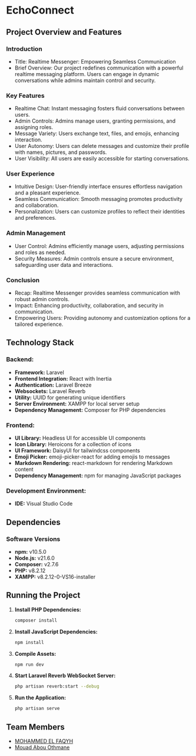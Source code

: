 # EchoConnect

 ## Project Overview and Features
 ### Introduction

- Title: Realtime Messenger: Empowering Seamless Communication
- Brief Overview: Our project redefines communication with a powerful realtime messaging platform. Users can engage in dynamic conversations while admins maintain control and security.
### Key Features

- Realtime Chat: Instant messaging fosters fluid conversations between users.
- Admin Controls: Admins manage users, granting permissions, and assigning roles.
- Message Variety: Users exchange text, files, and emojis, enhancing interaction.
- User Autonomy: Users can delete messages and customize their profile with names, pictures, and passwords.
- User Visibility: All users are easily accessible for starting conversations.
### User Experience

- Intuitive Design: User-friendly interface ensures effortless navigation and a pleasant experience.
- Seamless Communication: Smooth messaging promotes productivity and collaboration.
- Personalization: Users can customize profiles to reflect their identities and preferences.
 ### Admin Management

- User Control: Admins efficiently manage users, adjusting permissions and roles as needed.
- Security Measures: Admin controls ensure a secure environment, safeguarding user data and interactions.
### Conclusion

- Recap: Realtime Messenger provides seamless communication with robust admin controls.
- Impact: Enhancing productivity, collaboration, and security in communication.
- Empowering Users: Providing autonomy and customization options for a tailored experience.

## Technology Stack

### Backend:
- **Framework:** Laravel
- **Frontend Integration:** React with Inertia
- **Authentication:** Laravel Breeze
- **Websockets:** Laravel Reverb
- **Utility:** UUID for generating unique identifiers
- **Server Environment:** XAMPP for local server setup
- **Dependency Management:** Composer for PHP dependencies

### Frontend:
- **UI Library:** Headless UI for accessible UI components
- **Icon Library:** Heroicons for a collection of icons
- **UI Framework:** DaisyUI for tailwindcss components
- **Emoji Picker:** emoji-picker-react for adding emojis to messages
- **Markdown Rendering:** react-markdown for rendering Markdown content
- **Dependency Management:** npm for managing JavaScript packages

### Development Environment:
- **IDE:** Visual Studio Code

## Dependencies

### Software Versions

- **npm:** v10.5.0
- **Node.js:** v21.6.0
- **Composer:** v2.7.6
- **PHP:** v8.2.12
- **XAMPP:** v8.2.12-0-VS16-installer


## Running the Project
1. **Install PHP Dependencies:**
    ```bash
    composer install
    ```
2. **Install JavaScript Dependencies:**
    ```bash
    npm install
    ```
3. **Compile Assets:**
    ```bash
    npm run dev
    ```
4. **Start Laravel Reverb WebSocket Server:**
    ```bash
    php artisan reverb:start --debug
    ```
5. **Run the Application:**
    ```bash
    php artisan serve
    ```
## Team Members
- [MOHAMMED EL FAQYH](https://github.com/SIMOHAMMED22)
- [Mouad Abou Othmane](https://github.com/MouadAbouOthmane)
